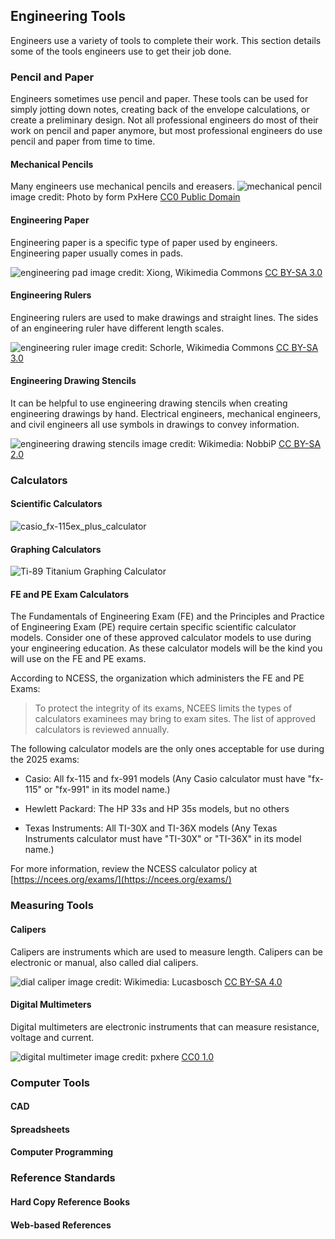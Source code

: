 ## Engineering Tools

Engineers use a variety of tools to complete their work. This section details some of the tools engineers use to get their job done.

### Pencil and Paper

Engineers sometimes use pencil and paper. These tools can be used for simply jotting down notes, creating back of the envelope calculations, or create a preliminary design. Not all professional engineers do most of their work on pencil and paper anymore, but most professional engineers do use pencil and paper from time to time.

#### Mechanical Pencils

Many engineers use mechanical pencils and ereasers.
![mechanical pencil](images/mechanical_engineering.jpg)
image credit: Photo by form PxHere [CC0 Public Domain](https://creativecommons.org/publicdomain/) 

#### Engineering Paper

Engineering paper is a specific type of paper used by engineers. Engineering paper usually comes in pads.

![engineering pad](images/engineering-pad.png)
image credit: Xiong, Wikimedia Commons [CC BY-SA 3.0](https://creativecommons.org/licenses/by-sa/3.0/)

#### Engineering Rulers

Engineering rulers are used to make drawings and straight lines. The sides of an engineering ruler have different length scales.

![engineering ruler](images/architect_ruler.JPG)
image credit: Schorle, Wikimedia Commons [CC BY-SA 3.0](https://creativecommons.org/licenses/by-sa/3.0/)

#### Engineering Drawing Stencils

It can be helpful to use engineering drawing stencils when creating engineering drawings by hand. Electrical engineers, mechanical engineers, and civil engineers all use symbols in drawings to convey information.

![engineering drawing stencils](images/engineering-stencil.jpg)
image credit: Wikimedia: NobbiP [CC BY-SA 2.0](https://creativecommons.org/licenses/by-sa/2.0/deed.en)

### Calculators

#### Scientific Calculators

![casio_fx-115ex_plus_calculator](images/casio_fx-115ex_plus_calculator.png)

#### Graphing Calculators

![Ti-89 Titanium Graphing Calculator](images/ti-89_titanium_graphing_calculator.png)

#### FE and PE Exam Calculators

The Fundamentals of Engineering Exam (FE) and the Principles and Practice of Engineering Exam (PE) require certain specific scientific calculator models. Consider one of these approved calculator models to use during your engineering education. As these calculator models will be the kind you will use on the FE and PE exams.

According to NCESS, the organization which administers the FE and PE Exams:

 > To protect the integrity of its exams, NCEES limits the types of calculators examinees may bring to exam sites. The list of approved calculators is reviewed annually.

The following calculator models are the only ones acceptable for use during the 2025 exams:

 * Casio: All fx-115 and fx-991 models (Any Casio calculator must have "fx-115" or "fx-991" in its model name.)
 
 * Hewlett Packard: The HP 33s and HP 35s models, but no others

 * Texas Instruments: All TI-30X and TI-36X models (Any Texas Instruments calculator must have "TI-30X" or "TI-36X" in its model name.)

For more information, review the NCESS calculator policy at [https://ncees.org/exams/](https://ncees.org/exams/)

### Measuring Tools

#### Calipers

Calipers are instruments which are used to measure length. Calipers can be electronic or manual, also called dial calipers.

![dial caliper](images/dial_caliper.jpg)
image credit: Wikimedia: Lucasbosch [CC BY-SA 4.0](https://creativecommons.org/licenses/by-sa/4.0/deed.en)

#### Digital Multimeters

Digital multimeters are electronic instruments that can measure resistance, voltage and current.

![digital multimeter](images/digital-multimeter.jpg)
image credit: pxhere [CC0 1.0](https://creativecommons.org/publicdomain/zero/1.0/)

### Computer Tools

#### CAD

#### Spreadsheets

#### Computer Programming

### Reference Standards

#### Hard Copy Reference Books

#### Web-based References
